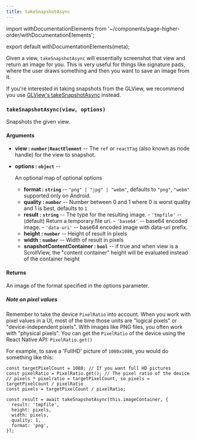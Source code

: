 ```yaml
---
title: takeSnapshotAsync
---
```


import withDocumentationElements from '~/components/page-higher-order/withDocumentationElements';

export default withDocumentationElements(meta);

Given a view, `takeSnapshotAsync` will essentially screenshot that view and return an image for you. This is very useful for things like signature pads, where the user draws something and then you want to save an image from it.

If you're interested in taking snapshots from the GLView, we recommend you use [GLView's takeSnapshotAsync](../gl-view/#takesnapshotasync) instead.

### `takeSnapshotAsync(view, options)`

Snapshots the given view.

#### Arguments

-   **view : `number|ReactElement`** -- The `ref` or `reactTag` (also known as node handle) for the view to snapshot.
-   **options : `object`** --

      An optional map of optional options

    -   **format : `string`** -- `"png" | "jpg" | "webm"`, defaults to `"png"`, `"webm"` supported only on Android.
    -   **quality : `number`** -- Number between 0 and 1 where 0 is worst quality and 1 is best, defaults to `1`
    -   **result : `string`** -- The type for the resulting image.
            \-   `'tmpfile'` -- (default) Return a temporary file uri.
            \-   `'base64'` -- base64 encoded image.
            \-   `'data-uri'` -- base64 encoded image with data-uri prefix.
    -   **height : `number`** -- Height of result in pixels
    -   **width : `number`** -- Width of result in pixels
    -   **snapshotContentContainer : `bool`** -- if true and when view is a ScrollView, the "content container" height will be evaluated instead of the container height

#### Returns

An image of the format specified in the options parameter.

##### Note on pixel values
Remember to take the device `PixelRatio` into account. When you work with pixel values in a UI, most of the time those units are "logical pixels" or "device-independent pixels". With images like PNG files, you often work with "physical pixels". You can get the `PixelRatio` of the device using the React Native API: `PixelRatio.get()`

For example, to save a 'FullHD' picture of `1080x1080`, you would do something like this:

```
const targetPixelCount = 1080; // If you want full HD pictures
const pixelRatio = PixelRatio.get(); // The pixel ratio of the device
// pixels * pixelratio = targetPixelCount, so pixels = targetPixelCount / pixelRatio
const pixels = targetPixelCount / pixelRatio;

const result = await takeSnapshotAsync(this.imageContainer, {
  result: 'tmpfile',
  height: pixels,
  width: pixels,
  quality: 1,
  format: 'png',
});
```

